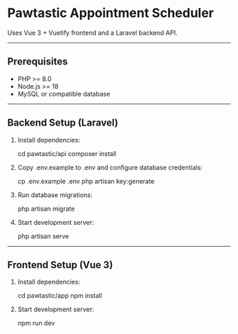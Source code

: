 # Pawtastic Appointment Scheduler

Uses Vue 3 + Vuetify frontend and a Laravel backend API.

---

## Prerequisites

- PHP >= 8.0
- Node.js >= 18
- MySQL or compatible database

---

## Backend Setup (Laravel)

1. Install dependencies:

   cd pawtastic/api
   composer install

2. Copy .env.example to .env and configure database credentials:

   cp .env.example .env
   php artisan key:generate

3. Run database migrations:

   php artisan migrate

4. Start development server:

   php artisan serve

---

## Frontend Setup (Vue 3)

1. Install dependencies:

   cd pawtastic/app
   npm install

2. Start development server:

   npm run dev

